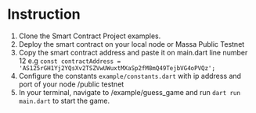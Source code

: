 # Instruction
1. Clone the Smart Contract Project examples.
2. Deploy the smart contract on your local node or Massa Public Testnet
3. Copy the smart contract address and paste it on main.dart line number 12  e.g `const contractAddress = 'AS125rGH1Yj2YQsXv2TSZVwUWuxtMXaSp2fM8mQ49TejbVG4oPVQz';`
4. Configure the constants `example/constants.dart` with ip address and port of your node /public testnet
5. In your terminal, navigate to /example/guess_game and run `dart run main.dart` to start the game.